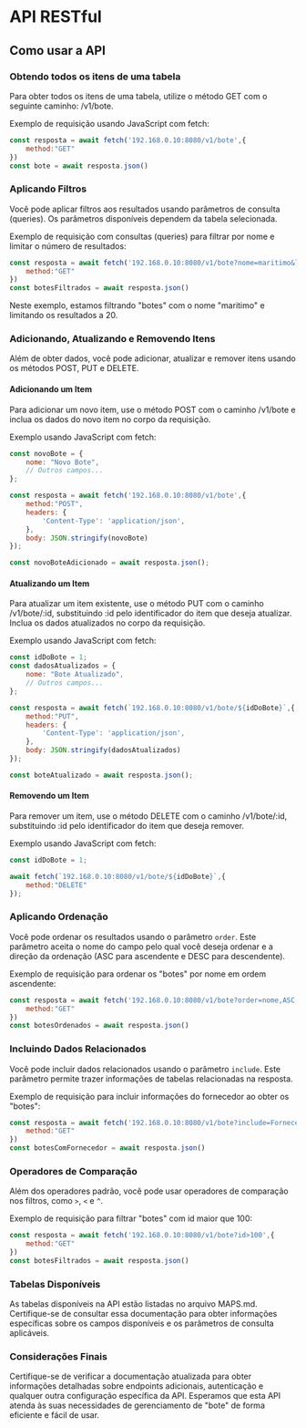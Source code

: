 # API RESTful

## Como usar a API

### Obtendo todos os itens de uma tabela

Para obter todos os itens de uma tabela, utilize o método GET com o seguinte caminho: /v1/bote.

Exemplo de requisição usando JavaScript com fetch:

```js
const resposta = await fetch('192.168.0.10:8080/v1/bote',{
    method:"GET"
})
const bote = await resposta.json()
```

### Aplicando Filtros

Você pode aplicar filtros aos resultados usando parâmetros de consulta (queries). Os parâmetros disponíveis dependem da tabela selecionada.

Exemplo de requisição com consultas (queries) para filtrar por nome e limitar o número de resultados:

```js
const resposta = await fetch('192.168.0.10:8080/v1/bote?nome=maritimo&limit=20',{
    method:"GET"
})
const botesFiltrados = await resposta.json()
```

Neste exemplo, estamos filtrando "botes" com o nome "maritimo" e limitando os resultados a 20.

### Adicionando, Atualizando e Removendo Itens

Além de obter dados, você pode adicionar, atualizar e remover itens usando os métodos POST, PUT e DELETE.

#### Adicionando um Item

Para adicionar um novo item, use o método POST com o caminho /v1/bote e inclua os dados do novo item no corpo da requisição.

Exemplo usando JavaScript com fetch:

```js
const novoBote = {
    nome: "Novo Bote",
    // Outros campos...
};

const resposta = await fetch('192.168.0.10:8080/v1/bote',{
    method:"POST",
    headers: {
        'Content-Type': 'application/json',
    },
    body: JSON.stringify(novoBote)
});

const novoBoteAdicionado = await resposta.json();
```

#### Atualizando um Item

Para atualizar um item existente, use o método PUT com o caminho /v1/bote/:id, substituindo :id pelo identificador do item que deseja atualizar. Inclua os dados atualizados no corpo da requisição.

Exemplo usando JavaScript com fetch:

```js
const idDoBote = 1;
const dadosAtualizados = {
    nome: "Bote Atualizado",
    // Outros campos...
};

const resposta = await fetch(`192.168.0.10:8080/v1/bote/${idDoBote}`,{
    method:"PUT",
    headers: {
        'Content-Type': 'application/json',
    },
    body: JSON.stringify(dadosAtualizados)
});

const boteAtualizado = await resposta.json();
```

#### Removendo um Item

Para remover um item, use o método DELETE com o caminho /v1/bote/:id, substituindo :id pelo identificador do item que deseja remover.

Exemplo usando JavaScript com fetch:

```js
const idDoBote = 1;

await fetch(`192.168.0.10:8080/v1/bote/${idDoBote}`,{
    method:"DELETE"
});
```

### Aplicando Ordenação

Você pode ordenar os resultados usando o parâmetro `order`. Este parâmetro aceita o nome do campo pelo qual você deseja ordenar e a direção da ordenação (ASC para ascendente e DESC para descendente).

Exemplo de requisição para ordenar os "botes" por nome em ordem ascendente:

```js
const resposta = await fetch('192.168.0.10:8080/v1/bote?order=nome,ASC',{
    method:"GET"
})
const botesOrdenados = await resposta.json()
```

### Incluindo Dados Relacionados

Você pode incluir dados relacionados usando o parâmetro `include`. Este parâmetro permite trazer informações de tabelas relacionadas na resposta.

Exemplo de requisição para incluir informações do fornecedor ao obter os "botes":

```js
const resposta = await fetch('192.168.0.10:8080/v1/bote?include=Fornecedor',{
    method:"GET"
})
const botesComFornecedor = await resposta.json()
```

### Operadores de Comparação

Além dos operadores padrão, você pode usar operadores de comparação nos filtros, como `>`, `<` e `^`.

Exemplo de requisição para filtrar "botes" com id maior que 100:

```js
const resposta = await fetch('192.168.0.10:8080/v1/bote?id>100',{
    method:"GET"
})
const botesFiltrados = await resposta.json()
```

### Tabelas Disponíveis

As tabelas disponíveis na API estão listadas no arquivo MAPS.md. Certifique-se de consultar essa documentação para obter informações específicas sobre os campos disponíveis e os parâmetros de consulta aplicáveis.

### Considerações Finais

Certifique-se de verificar a documentação atualizada para obter informações detalhadas sobre endpoints adicionais, autenticação e qualquer outra configuração específica da API. Esperamos que esta API atenda às suas necessidades de gerenciamento de "bote" de forma eficiente e fácil de usar.
